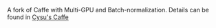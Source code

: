 A fork of Caffe with Multi-GPU and Batch-normalization. Details can be found in [Cysu's Caffe](https://github.com/Cysu/caffe/tree/6c4da017b5294fd3fb499411f188e85d97ee5d30)

